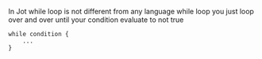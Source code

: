 In Jot while loop is not different from any language while loop you just loop over and over until your condition evaluate to not true

```
while condition {
    ...
}
```